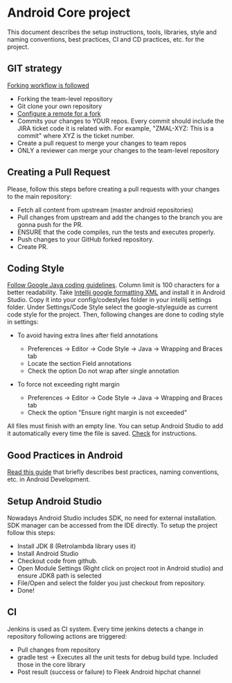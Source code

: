 # Android Core project

This document describes the setup instructions, tools, libraries, style and naming conventions, best practices, CI and CD practices, etc. for the project.

## GIT strategy

[Forking workflow is followed](https://www.atlassian.com/git/tutorials/comparing-workflows/gitflow-workflow)

- Forking the team-level repository
- Git clone your own repository
- [Configure a remote for a fork](https://help.github.com/articles/configuring-a-remote-for-a-fork/)
- Commits your changes to YOUR repos. Every commit should include the JIRA ticket code it is related with. For example, "ZMAL-XYZ: This is a commit" where XYZ is the ticket number.
- Create a pull request to merge your changes to team repos
- ONLY a reviewer can merge your changes to the team-level repository

## Creating a Pull Request

Please, follow this steps before creating a pull requests with your changes to the main repository:

- Fetch all content from upstream (master android repositories)
- Pull changes from upstream and add the changes to the branch you are gonna push for the PR.
- ENSURE that the code compiles, run the tests and executes properly.
- Push changes to your GitHub forked repository.
- Create PR.

## Coding Style

[Follow Google Java coding guidelines](https://google.github.io/styleguide/javaguide.html#s3.3-import-statements). Column limit is 100 characters for a better readability. Take [Intellij google formatting XML](https://raw.githubusercontent.com/google/styleguide/gh-pages/intellij-java-google-style.xml) and install it in Android Studio. Copy it into your config/codestyles folder in your intellij settings folder. Under Settings/Code Style select the google-styleguide as current code style for the project. Then, following changes are done to coding style in settings:

- To avoid having extra lines after field annotations
    - Preferences → Editor → Code Style → Java → Wrapping and Braces tab
    - Locate the section Field annotations
    - Check the option Do not wrap after single annotation

- To force not exceeding right margin
    - Preferences → Editor → Code Style → Java → Wrapping and Braces tab
    - Check the option "Ensure right margin is not exceeded"

All files must finish with an empty line. You can setup Android Studio to add it automatically every time the file is saved. [Check](http://stackoverflow.com/a/28660298) for instructions.

## Good Practices in Android

[Read this guide](https://github.com/futurice/android-best-practices) that briefly describes best practices, naming conventions, etc. in Android Development.

## Setup Android Studio

Nowadays Android Studio includes SDK, no need for external installation. SDK manager can be accessed from the IDE directly. To setup the project follow this steps:

- Install JDK 8 (Retrolambda library uses it)
- Install Android Studio
- Checkout code from github.
- Open Module Settings (Right click on project root in Android studio) and ensure JDK8 path is selected
- File/Open and select the folder you just checkout from repository.
- Done!

## CI

Jenkins is used as CI system. Every time jenkins detects a change in repository following actions are triggered:

- Pull changes from repository
- gradle test -> Executes all the unit tests for debug build type. Included those in the core library
- Post result (success or failure) to Fleek Android hipchat channel
